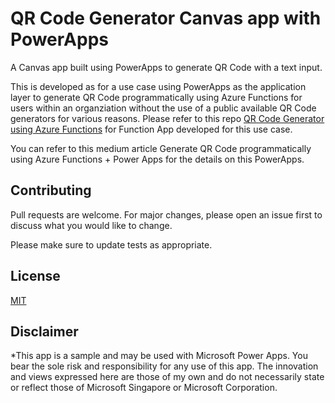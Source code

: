 # QR Code Generator Canvas app with PowerApps

A Canvas app built using PowerApps to generate QR Code with a text input.

This is developed as for a use case using PowerApps as the application layer to generate QR Code programmatically using Azure Functions for users within an organziation without the use of a public available QR Code generators for various reasons. Please refer to this repo [QR Code Generator using Azure Functions](https://github.com/jenzushsu/qrcode-generator-azure-functions) for Function App developed for this use case.

You can refer to this medium article Generate QR Code programmatically using Azure Functions + Power Apps for the details on this PowerApps.

## Contributing
Pull requests are welcome. For major changes, please open an issue first to discuss what you would like to change.

Please make sure to update tests as appropriate.

## License
[MIT](https://choosealicense.com/licenses/mit/)

## Disclaimer
*This app is a sample and may be used with Microsoft Power Apps. You bear the sole risk and responsibility for any use of this app. The innovation and views expressed here are those of my own and do not necessarily state or reflect those of Microsoft Singapore or Microsoft Corporation.
